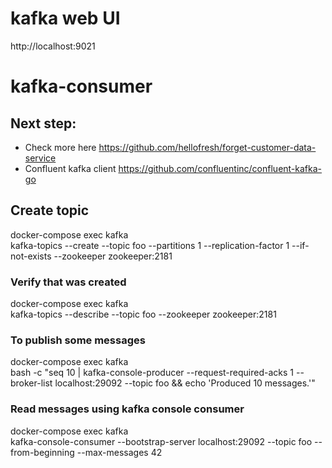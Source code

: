 # kafka web UI
http://localhost:9021

# kafka-consumer

## Next step:
- Check more here https://github.com/hellofresh/forget-customer-data-service
- Confluent kafka client https://github.com/confluentinc/confluent-kafka-go

## Create topic
docker-compose exec kafka  \
kafka-topics --create --topic foo --partitions 1 --replication-factor 1 --if-not-exists --zookeeper zookeeper:2181

### Verify that was created
docker-compose exec kafka  \
  kafka-topics --describe --topic foo --zookeeper zookeeper:2181
  
### To publish some messages
docker-compose exec kafka  \
  bash -c "seq 10 | kafka-console-producer --request-required-acks 1 --broker-list localhost:29092 --topic foo && echo 'Produced 10 messages.'"
  
### Read messages using kafka console consumer
docker-compose exec kafka  \
  kafka-console-consumer --bootstrap-server localhost:29092 --topic foo  --from-beginning --max-messages 42
